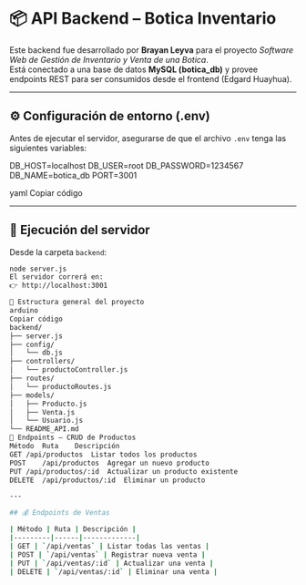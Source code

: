 # 📦 API Backend – Botica Inventario

Este backend fue desarrollado por **Brayan Leyva** para el proyecto _Software Web de Gestión de Inventario y Venta de una Botica_.  
Está conectado a una base de datos **MySQL (botica_db)** y provee endpoints REST para ser consumidos desde el frontend (Edgard Huayhua).

---

## ⚙️ Configuración de entorno (.env)
Antes de ejecutar el servidor, asegurarse de que el archivo `.env` tenga las siguientes variables:

DB_HOST=localhost
DB_USER=root
DB_PASSWORD=1234567
DB_NAME=botica_db
PORT=3001

yaml
Copiar código

---

## 🚀 Ejecución del servidor
Desde la carpeta `backend`:

```bash
node server.js
El servidor correrá en:
👉 http://localhost:3001

🧠 Estructura general del proyecto
arduino
Copiar código
backend/
├── server.js
├── config/
│   └── db.js
├── controllers/
│   └── productoController.js
├── routes/
│   └── productoRoutes.js
├── models/
│   ├── Producto.js
│   ├── Venta.js
│   └── Usuario.js
└── README_API.md
🧩 Endpoints – CRUD de Productos
Método	Ruta	Descripción
GET	/api/productos	Listar todos los productos
POST	/api/productos	Agregar un nuevo producto
PUT	/api/productos/:id	Actualizar un producto existente
DELETE	/api/productos/:id	Eliminar un producto

---

## 💰 Endpoints de Ventas

| Método | Ruta | Descripción |
|---------|------|-------------|
| GET | `/api/ventas` | Listar todas las ventas |
| POST | `/api/ventas` | Registrar nueva venta |
| PUT | `/api/ventas/:id` | Actualizar una venta |
| DELETE | `/api/ventas/:id` | Eliminar una venta |



